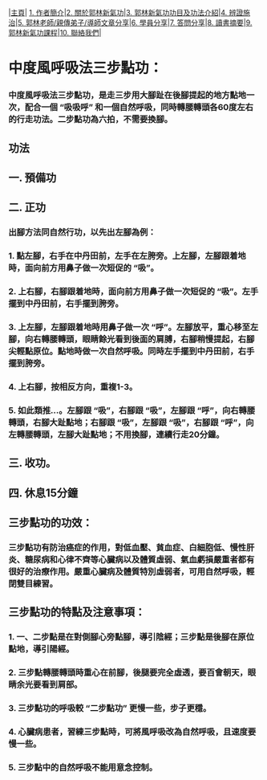 |[主頁](/README.md)| [1. 作者簡介](/a10.md)|[2. 關於郭林新氣功](/a1.md)|[3. 郭林新氣功功目及功法介紹](/a2.md)|[4. 辨證施治](/a3.md)|[5. 郭林老師/親傳弟子/導師文章分享](/a5.md)|[6. 學員分享](/a6.md)|[7. 答問分享](/a7.md)|[8. 讀書摘要](/a4.md)|[9. 郭林新氣功課程](/郭林新氣功課程.md)|[10. 聯絡我們](/a9.md)|

# 中度風呼吸法三步點功：    

### 中度風呼吸法三步點功，是走三步用大腳趾在後腳提起的地方點地一次，配合一個 “吸吸呼” 和一個自然呼吸，同時轉腰轉頭各60度左右的行走功法。二步點功為六拍，不需要換腳。    

## 功法  

## 一. 預備功  
## 二. 正功  
### 出腳方法同自然行功，以先出左腳為例：  
### 1. 點左腳，右手在中丹田前，左手在左胯旁。上左腳，左腳跟着地時，面向前方用鼻子做一次短促的 “吸”。  
### 2. 上右腳，右腳跟着地時，面向前方用鼻子做一次短促的 “吸”。左手擺到中丹田前，右手擺到胯旁。  
### 3. 上左腳，左腳跟着地時用鼻子做一次 “呼”。左腳放平，重心移至左腳，向右轉腰轉頭，眼睛餘光看到後面的肩膊，右腳稍慢提起，右腳尖輕點原位。點地時做一次自然呼吸。同時左手擺到中丹田前，右手擺到胯旁。  
### 4. 上右腳，按相反方向，重複1-3。  
### 5. 如此類推...。左腳跟 “吸”，右腳跟 “吸”，左腳跟 “呼”，向右轉腰轉頭，右腳大趾點地；右腳跟 “吸”，左腳跟 “吸”，右腳跟 “呼”，向左轉腰轉頭，左腳大趾點地；不用換腳，連續行走20分鐘。    
## 三. 收功。  
## 四. 休息15分鐘  


## 三步點功的功效：  

### 三步點功有防治癌症的作用，對低血壓、貧血症、白細胞低、慢性肝炎、糖尿病和心律不齊等心臟病以及體質虛弱、氣血虧損嚴重者都有很好的治療作用。嚴重心臟病及體質特別虛弱者，可用自然呼吸，輕閉雙目練習。  


## 三步點功的特點及注意事項：  

### 1. 一、二步點是在對側腳心旁點腳，導引陰經；三步點是後腳在原位點地，導引陽經。  
### 2. 三步點轉腰轉頭時重心在前腳，後腿要完全虛透，要百會朝天，眼睛余光要看到肩部。  
### 3. 三步點功的呼吸較 “二步點功” 更慢一些，步子更穩。  
### 4.  心臟病患者，習練三步點時，可將風呼吸改為自然呼吸，且速度要慢一些。  
### 5. 三步點中的自然呼吸不能用意念控制。  
 

